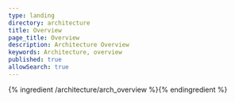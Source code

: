 ```yaml
---
type: landing
directory: architecture
title: Overview
page_title: Overview
description: Architecture Overview
keywords: Architecture, overview
published: true
allowSearch: true
---
```

{% ingredient /architecture/arch_overview %}{% endingredient %}


